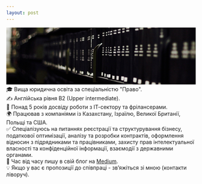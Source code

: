 ```yaml
---
layout: post
---
```

<img src="/images/fulls/01.jpg" class="fit image">🎓 Вища юридична освіта за спеціальністю "Право".<br>
✍ Англійська рівня B2 (Upper intermediate).<br>
💼 Понад 5 років досвіду роботи з ІТ-сектору та фрілансерами. <br>
🌍 Працював з компаніями із Казахстану, Ізраїлю, Великої Британії, Польщі та США. <br>
✅ Спеціалізуюсь на питаннях реєстрації та структурування бізнесу, податкової оптимізації, аналізу та розробки контрактів, оформлення відносин з підрядниками та працівниками, захисту прав інтелектуальної власності та конфіденційної інформації, взаємодії з державними органами.<br>
📑 Час від часу пишу в свій блог на <a href="https://medium.com/@digital_lawyer">Medium</a>.<br>
💡 Якщо у вас є пропозиції до співпраці - зв’яжіться зі мною (контакти ліворуч).
